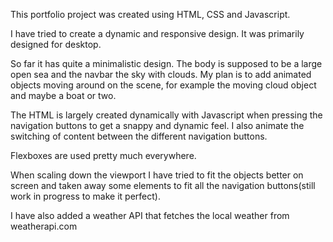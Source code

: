 This portfolio project was created using HTML, CSS and Javascript.

I have tried to create a dynamic and responsive design. It was primarily designed for desktop.

So far it has quite a minimalistic design.
The body is supposed to be a large open sea and the navbar the sky with clouds. My plan is to add animated objects moving around on the scene, for example the moving cloud object and maybe a boat or two.

The HTML is largely created dynamically with Javascript when pressing the navigation buttons to get a snappy and dynamic feel.
I also animate the switching of content between the different navigation buttons.

Flexboxes are used pretty much everywhere.

When scaling down the viewport I have tried to fit the objects better on screen and taken away some elements to fit all the navigation buttons(still work in progress to make it perfect).

I have also added a weather API that fetches the local weather from weatherapi.com




